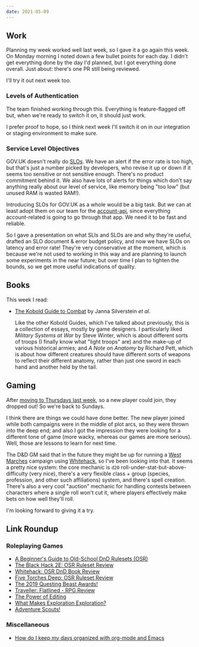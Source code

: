 ```yaml
---
date: 2021-05-09
---
```


## Work

Planning my week worked well last week, so I gave it a go again this
week.  On Monday morning I noted down a few bullet points for each
day.  I didn't get everything done by the day I'd planned, but I got
everything done overall.  Just about: there's one PR still being
reviewed.

I'll try it out next week too.

### Levels of Authentication

The team finished working through this.  Everything is feature-flagged
off but, when we're ready to switch it on, it should just work.

I prefer proof to hope, so I think next week I'll switch it on in our
integration or staging environment to make sure.

### Service Level Objectives

GOV.UK doesn't really do [SLOs][].  We have an alert if the error rate
is too high, but that's just a number picked by developers, who revise
it up or down if it seems too sensitive or not sensitive enough.
There's no product commitment behind it.  We also have lots of alerts
for things which don't say anything really about our level of service,
like memory being "too low" (but unused RAM is wasted RAM!).

Introducing SLOs for GOV.UK as a whole would be a big task.  But we
can at least adopt them on our team for the [account-api][], since
everything account-related is going to go through that app.  We need
it to be fast and reliable.

So I gave a presentation on what SLIs and SLOs are and why they're
useful, drafted an SLO document & error budget policy, and now we have
SLOs on latency and error rate!  They're very conservative at the
moment, which is because we're not used to working in this way and are
planning to launch some experiments in the near future; but over time
I plan to tighten the bounds, so we get more useful indications of
quality.

[SLOs]: https://sre.google/workbook/table-of-contents/
[account-api]: https://github.com/alphagov/account-api

## Books

This week I read:

- [The Kobold Guide to Combat][] by Janna Silverstein *et al*.

  Like the other Kobold Guides, which I've talked about previously,
  this is a collection of essays, mostly by game designers.  I
  particularly liked *Military Systems at War* by Steve Winter, which
  is about different sorts of troops (I finally know what "light
  troops" are) and the make-up of various historical armies; and *A
  Note on Anatomy* by Richard Pett, which is about how different
  creatures should have different sorts of weapons to reflect their
  different anatomy, rather than just one sword in each hand and
  another held by the tail.

[The Kobold Guide to Combat]: https://koboldpress.com/kpstore/product/kobold-guide-to-combat/


## Gaming

After [moving to Thursdays last week][], so a new player could join,
they dropped out!  So we're back to Sundays.

I think there are things we could have done better.  The new player
joined while both campaigns were in the middle of plot arcs, so they
were thrown into the deep end; and also I got the impression they were
looking for a different tone of game (more wacky, whereas our games
are more serious).  Well, those are lessons to learn for next time.

The D&D GM said that in the future they might be up for running a
[West Marches][] campaign using [Whitehack][], so I've been looking
into that.  It seems a pretty nice system: the core mechanic is `d20`
roll-under-stat-but-above-difficulty (very nice), there's a very
flexible class + group (species, profession, and other such
affiliations) system, and there's spell creation.  There's also a very
cool "auction" mechanic for handling contests between characters where
a single roll won't cut it, where players effectively make bets on how
well they'll roll.

I'm looking forward to giving it a try.

[moving to Thursdays last week]: weeknotes-137.html
[West Marches]: http://arsludi.lamemage.com/index.php/78/grand-experiments-west-marches/
[Whitehack]: https://whitehackrpg.wordpress.com/


## Link Roundup

### Roleplaying Games

- [A Beginner's Guide to Old-School DnD Rulesets (OSR)](https://www.youtube.com/watch?v=JHQaed6GAHc)
- [The Black Hack 2E: OSR Ruleset Review](https://www.youtube.com/watch?v=Ra_b4Etonq4)
- [Whitehack: OSR DnD Book Review](https://www.youtube.com/watch?v=FSX4KWbm7dU)
- [Five Torches Deep: OSR Ruleset Review](https://www.youtube.com/watch?v=uV16ktQ7uvA)
- [The 2019 Questing Beast Awards!](https://www.youtube.com/watch?v=m5o5Jnn1N4c)
- [Traveller: Flatlined - RPG Review](https://www.youtube.com/watch?v=pwhJCQs69Jw)
- [The Power of Editing](https://theangrygm.com/the-power-of-editing/)
- [What Makes Exploration Exploration?](https://theangrygm.com/what-makes-exploration/)
- [Adventure Scouts!](https://wayspell.blogspot.com/2020/11/adventure-scouts.html)

### Miscellaneous

- [How do I keep my days organized with org-mode and Emacs](https://isamert.net/2021/01/25/how-i-do-keep-my-days-organized-with-org-mode-and-emacs.html)
